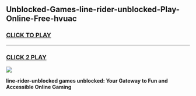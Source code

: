 
## Unblocked-Games-line-rider-unblocked-Play-Online-Free-hvuac
<h3>
<a href="https://premium76.site?title=line-rider-unblocked&ref=26A">CLICK TO PLAY</a></h3>
<hr>

<h3>
<a href="https://premium76.site?title=line-rider-unblocked&ref=26A">CLICK 2 PLAY</a>
  
</h3>

<a href="https://premium76.site?title=line-rider-unblocked&ref=26A"><img src="https://clearcache.store/games.png"></a>


**line-rider-unblocked games unblocked: Your Gateway to Fun and Accessible Online Gaming**
